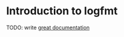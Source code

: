 # Introduction to logfmt

TODO: write [great documentation](http://jacobian.org/writing/great-documentation/what-to-write/)

